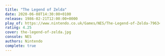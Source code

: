 ```yaml
---
title: "The Legend of Zelda"
date: 2020-06-08T14:30:00+0100
release: 1986-02-21T12:00:00+0000
play_of: https://www.nintendo.co.uk/Games/NES/The-Legend-of-Zelda-796345.html
rating: 4.25
cover: the-legend-of-zelda.jpg
console: NES
authors: Nintendo
complete: true
---
```

